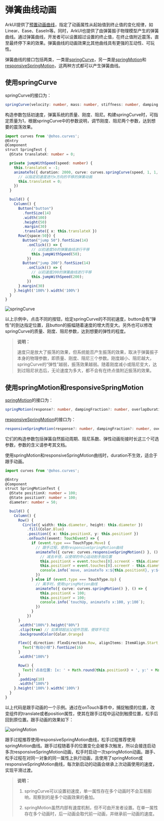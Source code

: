 # 弹簧曲线动画


ArkUI提供了[预置动画曲线](../reference/arkui-ts/ts-appendix-enums.md#curve)，指定了动画属性从起始值到终止值的变化规律，如Linear、Ease、EaseIn等。同时，ArkUI也提供了由弹簧振子物理模型产生的弹簧曲线。通过弹簧曲线，开发者可以设置超过设置的终止值，在终止值附近震荡，直至最终停下来的效果。弹簧曲线的动画效果比其他曲线具有更强的互动性、可玩性。


弹簧曲线的接口包括两类，一类是[springCurve](../reference/apis/js-apis-curve.md#curvesspringcurve9)，另一类是[springMotion](../reference/apis/js-apis-curve.md#curvesspringmotion9)和[responsiveSpringMotion](../reference/apis/js-apis-curve.md#curvesresponsivespringmotion9)，这两种方式都可以产生弹簧曲线。


## 使用springCurve

springCurve的接口为：


```ts
springCurve(velocity: number, mass: number, stiffness: number, damping: number)
```

构造参数包括初速度，弹簧系统的质量、刚度、阻尼。构建springCurve时，可指定质量为1，根据springCurve中的参数说明，调节刚度、阻尼两个参数，达到想要的震荡效果。



```ts
import curves from '@ohos.curves';
@Entry
@Component
struct SpringTest {
  @State translateX: number = 0;

  private jumpWithSpeed(speed: number) {
    this.translateX = -1;
    animateTo({ duration: 2000, curve: curves.springCurve(speed, 1, 1, 1.2) }, () => {
      // 以指定初速度进行x方向的平移的弹簧动画
      this.translateX = 0;
    })
  }

  build() {
    Column() {
      Button("button")
        .fontSize(14)
        .width(100)
        .height(50)
        .margin(30)
        .translate({ x: this.translateX })
      Row({space:50}) {
        Button("jump 50").fontSize(14)
          .onClick(() => {
            // 以初速度50的弹簧曲线进行平移
            this.jumpWithSpeed(50);
          })
        Button("jump 200").fontSize(14)
          .onClick(() => {
            // 以初速度200的弹簧曲线进行平移
            this.jumpWithSpeed(200);
          })
      }.margin(30)
    }.height('100%').width('100%')
  }
}
```


![springCurve](figures/springCurve.gif)


以上示例中，点击不同的按钮，给定springCurve的不同初速度，button会有“弹性”的到达指定位置，且button的振幅随着速度的增大而变大。另外也可以修改springCurve的质量、刚度、阻尼参数，达到想要的弹性的程度。


>**说明：**
>
>速度只是放大了振荡的效果，但系统能否产生振荡的效果，取决于弹簧振子本身的物理参数，即质量、刚度、阻尼三个参数。刚度越小、阻尼越大，springCurve的“弹性”越弱，振荡效果越弱。随着刚度减小或阻尼变大，达到过阻尼状态后，无论速度为多大，都不会有在终点值附近振荡的效果。


## 使用springMotion和responsiveSpringMotion

[springMotion](../reference/apis/js-apis-curve.md#curvesspringmotion9)的接口为：


```ts
springMotion(response?: number, dampingFraction?: number, overlapDuration?: number)
```

[responsiveSpringMotion](../reference/apis/js-apis-curve.md#curvesresponsivespringmotion9)的接口为：


```ts
responsiveSpringMotion(response?: number, dampingFraction?: number, overlapDuration?: number)
```

它们的构造参数包括弹簧自然振动周期、阻尼系数、弹性动画衔接时长这三个可选参数，参数的含义请参考其文档。


使用springMotion和responsiveSpringMotion曲线时，duration不生效，适合于跟手动画。



```ts
import curves from '@ohos.curves';

@Entry
@Component
struct SpringMotionTest {
  @State positionX: number = 100;
  @State positionY: number = 100;
  diameter: number = 50;

  build() {
    Column() {
      Row() {
        Circle({ width: this.diameter, height: this.diameter })
          .fill(Color.Blue)
          .position({ x: this.positionX, y: this.positionY })
          .onTouch((event: TouchEvent) => {
            if (event.type === TouchType.Move) {
              // 跟手过程，使用responsiveSpringMotion曲线
              animateTo({ curve: curves.responsiveSpringMotion() }, () => {
                // 减去半径，以使球的中心运动到手指位置
                this.positionX = event.touches[0].screenX - this.diameter / 2;
                this.positionY = event.touches[0].screenY - this.diameter / 2;
                console.info(`move, animateTo x:${this.positionX}, y:${this.positionY}`);
              })
            } else if (event.type === TouchType.Up) {
              // 离手时，使用springMotion曲线
              animateTo({ curve: curves.springMotion() }, () => {
                this.positionX = 100;
                this.positionY = 100;
                console.info(`touchUp, animateTo x:100, y:100`);
              })
            }
          })
      }
      .width("100%").height("80%")
      .clip(true) // 如果球超出父组件范围，使球不可见
      .backgroundColor(Color.Orange)

      Flex({ direction: FlexDirection.Row, alignItems: ItemAlign.Start, justifyContent: FlexAlign.Center }) {
        Text("拖动小球").fontSize(16)
      }
      .width("100%")

      Row() {
        Text('点击位置: [x: ' + Math.round(this.positionX) + ', y:' + Math.round(this.positionY) + ']').fontSize(16)
      }
      .padding(10)
      .width("100%")
    }.height('100%').width('100%')
  }
}
```


以上代码是跟手动画的一个示例。通过在onTouch事件中，捕捉触摸的位置，改变组件的translate或者position属性，使其在跟手过程中运动到触摸位置，松手后回到原位置。跟手动画的效果如下：


![springMotion](figures/springMotion.gif)


跟手过程推荐使用responsiveSpringMotion曲线，松手过程推荐使用springMotion曲线。跟手过程随着手的位置变化会被多次触发，所以会接连启动多次responsiveSpringMotion动画，松手时启动一次springMotion动画。跟手、松手过程在对同一对象的同一属性上执行动画，且使用了springMotion或responsiveSpringMotion曲线，每次新启动的动画会继承上次动画使用的速度，实现平滑过渡。


>**说明：**
>
>  1. springCurve可以设置初速度，单一属性存在多个动画时不会互相影响，观察到的是多个动画效果的叠加。
>
>  2. springMotion虽然内部有速度机制，但不可由开发者设置。在单一属性存在多个动画时，后一动画会取代前一动画，并继承前一动画的速度。
